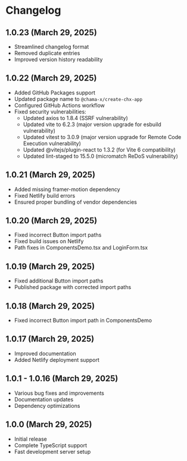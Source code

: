 # Changelog

## 1.0.23 (March 29, 2025)

- Streamlined changelog format
- Removed duplicate entries
- Improved version history readability

## 1.0.22 (March 29, 2025)

- Added GitHub Packages support
- Updated package name to `@chama-x/create-chx-app`
- Configured GitHub Actions workflow
- Fixed security vulnerabilities:
  - Updated axios to 1.8.4 (SSRF vulnerability)
  - Updated vite to 6.2.3 (major version upgrade for esbuild vulnerability)
  - Updated vitest to 3.0.9 (major version upgrade for Remote Code Execution vulnerability)
  - Updated @vitejs/plugin-react to 1.3.2 (for Vite 6 compatibility)
  - Updated lint-staged to 15.5.0 (micromatch ReDoS vulnerability)

## 1.0.21 (March 29, 2025)

- Added missing framer-motion dependency
- Fixed Netlify build errors
- Ensured proper bundling of vendor dependencies

## 1.0.20 (March 29, 2025)

- Fixed incorrect Button import paths
- Fixed build issues on Netlify
- Path fixes in ComponentsDemo.tsx and LoginForm.tsx

## 1.0.19 (March 29, 2025)

- Fixed additional Button import paths
- Published package with corrected import paths

## 1.0.18 (March 29, 2025)

- Fixed incorrect Button import path in ComponentsDemo

## 1.0.17 (March 29, 2025)

- Improved documentation
- Added Netlify deployment support

## 1.0.1 - 1.0.16 (March 29, 2025)

- Various bug fixes and improvements
- Documentation updates
- Dependency optimizations

## 1.0.0 (March 29, 2025)

- Initial release
- Complete TypeScript support
- Fast development server setup 